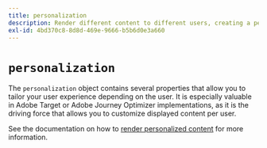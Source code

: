 ```yaml
---
title: personalization
description: Render different content to different users, creating a personalized experience for them.
exl-id: 4bd370c8-8d8d-469e-9666-b5b6d0e3a660
---
```

# `personalization`

The `personalization` object contains several properties that allow you to tailor your user experience depending on the user. It is especially valuable in Adobe Target or Adobe Journey Optimizer implementations, as it is the driving force that allows you to customize displayed content per user.

See the documentation on how to [render personalized content](../../personalization/rendering-personalization-content.md) for more information.

<!--
## Properties within this object

* **Default personalization enabled**: 
* **Send display notifications**:
* **Include pending display notifications**:

<!-- Also include the defaultPersonalizationEnabled variable. more info in PLAT-174348.

alloy("sendEvent", { personalization: { defaultPersonalizationEnabled: false } });

defaultPersonalizationEnabled
sendDisplayNotifications
includePendingDisplayNotifications
-->
